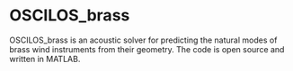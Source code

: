 # OSCILOS_brass
OSCILOS_brass is an acoustic solver for predicting the natural modes of brass wind instruments from their geometry. The code is open source and written in MATLAB.

